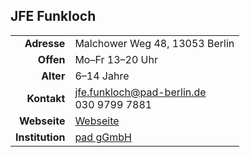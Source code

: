 ## JFE Funkloch

|||
-:|:-
**Adresse** |     Malchower Weg 48, 13053 Berlin
**Offen** |       Mo–Fr 13–20 Uhr
**Alter** |       6–14 Jahre
**Kontakt** |     [jfe.funkloch@pad-berlin.de](mailto:jfe.funkloch@pad-berlin.de)<br>030 9799 7881
**Webseite** |    <a target="_blank" href="https://www.pad-berlin.de/jugendarbeit-praevention-und-qualifikation/jfe-funkloch">Webseite</a>
**Institution** | <a target="_blank" href="https://www.pad-berlin.de/">pad gGmbH</a>

<div id="gmap"></div>
<script>window.onload = showMap()</script>
